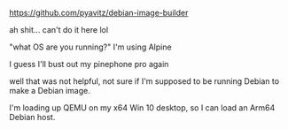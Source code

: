 https://github.com/pyavitz/debian-image-builder

ah shit... can't do it here lol

"what OS are you running?" I'm using Alpine

I guess I'll bust out my pinephone pro again

well that was not helpful, not sure if I'm supposed to be running Debian to make a Debian image.

I'm loading up QEMU on my x64 Win 10 desktop, so I can load an Arm64 Debian host.

